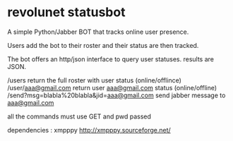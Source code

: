 revolunet statusbot
===================

A simple Python/Jabber BOT that tracks online user presence.

Users add the bot to their roster and their status are then tracked.

The bot offers an http/json interface to query user statuses. results are JSON. 

/users                                              return the full roster with user status (online/offlince)
/user/aaa@gmail.com                                 return user aaa@gmail.com status (online/offline)
/send?msg=blabla%20blabla&jid=aaa@gmail.com         send jabber message to aaa@gmail.com


all the commands must use GET and pwd passed

dependencies : xmpppy http://xmpppy.sourceforge.net/
